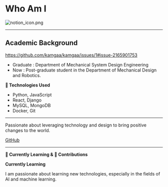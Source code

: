 # Who Am I

![notion_icon.png](https://prod-files-secure.s3.us-west-2.amazonaws.com/88720323-18ba-494b-871f-dea8076afbe8/1e02ec52-3378-4e1e-ac55-2706d003fc41/notion_icon.png)

---

## Academic Background

https://github.com/kamgaa/kamgaa/issues/1#issue-2165901753

- Graduate : Department of Mechanical System Design Engineering
- Now : Post-graduate student in the Department of Mechanical Design and Robotics.

**🔨 Technologies Used**

- Python, JavaScript
- React, Django
- MySQL, MongoDB
- Docker, Git

---

Passionate about leveraging technology and design to bring positive changes to the world.

[GitHub](https://github.com/kamgaa) 

---

**🌱 Currently Learning & 🤝 Contributions**

**Currently Learning**

I am passionate about learning new technologies, especially in the fields of AI and machine learning.
